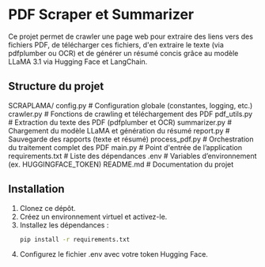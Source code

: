 # PDF Scraper et Summarizer

Ce projet permet de crawler une page web pour extraire des liens vers des fichiers PDF, de télécharger ces fichiers, d'en extraire le texte (via pdfplumber ou OCR) et de générer un résumé concis grâce au modèle LLaMA 3.1 via Hugging Face et LangChain.

## Structure du projet

SCRAPLAMA/
config.py # Configuration globale (constantes, logging, etc.)
crawler.py # Fonctions de crawling et téléchargement des PDF
pdf_utils.py # Extraction du texte des PDF (pdfplumber et OCR)
summarizer.py # Chargement du modèle LLaMA et génération du résumé
report.py # Sauvegarde des rapports (texte et résumé)
process_pdf.py # Orchestration du traitement complet des PDF
main.py # Point d'entrée de l’application
requirements.txt # Liste des dépendances
.env # Variables d’environnement (ex. HUGGINGFACE_TOKEN)
README.md # Documentation du projet

## Installation

1. Clonez ce dépôt.
2. Créez un environnement virtuel et activez-le.
3. Installez les dépendances :
   ```bash
   pip install -r requirements.txt
4. Configurez le fichier .env avec votre token Hugging Face.
